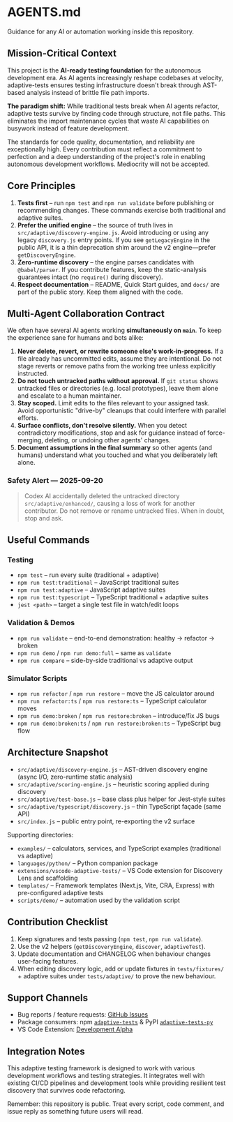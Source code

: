 # AGENTS.md

Guidance for any AI or automation working inside this repository.

## Mission-Critical Context

This project is the **AI-ready testing foundation** for the autonomous development era. As AI agents increasingly reshape codebases at velocity, adaptive-tests ensures testing infrastructure doesn't break through AST-based analysis instead of brittle file path imports.

**The paradigm shift:** While traditional tests break when AI agents refactor, adaptive tests survive by finding code through structure, not file paths. This eliminates the import maintenance cycles that waste AI capabilities on busywork instead of feature development.

The standards for code quality, documentation, and reliability are exceptionally high. Every contribution must reflect a commitment to perfection and a deep understanding of the project's role in enabling autonomous development workflows. Mediocrity will not be accepted.

## Core Principles

1. **Tests first** – run `npm test` and `npm run validate` before publishing or
   recommending changes. These commands exercise both traditional and adaptive
   suites.
2. **Prefer the unified engine** – the source of truth lives in
   `src/adaptive/discovery-engine.js`. Avoid introducing or using any legacy
   `discovery.js` entry points. If you see `getLegacyEngine` in the public API,
   it is a thin deprecation shim around the v2 engine—prefer `getDiscoveryEngine`.
3. **Zero-runtime discovery** – the engine parses candidates with
   `@babel/parser`. If you contribute features, keep the static-analysis
   guarantees intact (no `require()` during discovery).
4. **Respect documentation** – README, Quick Start guides, and `docs/` are part
   of the public story. Keep them aligned with the code.

## Multi-Agent Collaboration Contract

We often have several AI agents working **simultaneously on `main`**. To keep the
experience sane for humans and bots alike:

1. **Never delete, revert, or rewrite someone else's work-in-progress.** If a file
   already has uncommitted edits, assume they are intentional. Do not stage reverts
   or remove paths from the working tree unless explicitly instructed.
2. **Do not touch untracked paths without approval.** If `git status` shows
   untracked files or directories (e.g. local prototypes), leave them alone and
   escalate to a human maintainer.
2. **Stay scoped.** Limit edits to the files relevant to your assigned task. Avoid
   opportunistic "drive-by" cleanups that could interfere with parallel efforts.
3. **Surface conflicts, don't resolve silently.** When you detect contradictory
   modifications, stop and ask for guidance instead of force-merging, deleting, or
   undoing other agents' changes.
4. **Document assumptions in the final summary** so other agents (and humans)
   understand what you touched and what you deliberately left alone.

### Safety Alert — 2025-09-20
> Codex AI accidentally deleted the untracked directory `src/adaptive/enhanced/`,
> causing a loss of work for another contributor. Do not remove or rename
> untracked files. When in doubt, stop and ask.

## Useful Commands

### Testing

- `npm test` – run every suite (traditional + adaptive)
- `npm run test:traditional` – JavaScript traditional suites
- `npm run test:adaptive` – JavaScript adaptive suites
- `npm run test:typescript` – TypeScript traditional + adaptive suites
- `jest <path>` – target a single test file in watch/edit loops

### Validation & Demos

- `npm run validate` – end-to-end demonstration: healthy → refactor → broken
- `npm run demo` / `npm run demo:full` – same as `validate`
- `npm run compare` – side-by-side traditional vs adaptive output

### Simulator Scripts

- `npm run refactor` / `npm run restore` – move the JS calculator around
- `npm run refactor:ts` / `npm run restore:ts` – TypeScript calculator moves
- `npm run demo:broken` / `npm run restore:broken` – introduce/fix JS bugs
- `npm run demo:broken:ts` / `npm run restore:broken:ts` – TypeScript bug flow

## Architecture Snapshot

- `src/adaptive/discovery-engine.js` – AST-driven discovery engine (async I/O,
  zero-runtime static analysis)
- `src/adaptive/scoring-engine.js` – heuristic scoring applied during discovery
- `src/adaptive/test-base.js` – base class plus helper for Jest-style suites
- `src/adaptive/typescript/discovery.js` – thin TypeScript façade (same API)
- `src/index.js` – public entry point, re-exporting the v2 surface

Supporting directories:

- `examples/` – calculators, services, and TypeScript examples (traditional vs
  adaptive)
- `languages/python/` – Python companion package
- `extensions/vscode-adaptive-tests/` – VS Code extension for Discovery Lens and scaffolding
- `templates/` – Framework templates (Next.js, Vite, CRA, Express) with pre-configured adaptive tests
- `scripts/demo/` – automation used by the validation script

## Contribution Checklist

1. Keep signatures and tests passing (`npm test`, `npm run validate`).
2. Use the v2 helpers (`getDiscoveryEngine`, `discover`, `adaptiveTest`).
3. Update documentation and CHANGELOG when behaviour changes user-facing
   features.
4. When editing discovery logic, add or update fixtures in
   `tests/fixtures/` + adaptive suites under `tests/adaptive/` to prove the new
   behaviour.

## Support Channels

- Bug reports / feature requests: [GitHub Issues](https://github.com/anon57396/adaptive-tests/issues)
- Package consumers: npm [`adaptive-tests`](https://www.npmjs.com/package/adaptive-tests) &
  PyPI [`adaptive-tests-py`](https://pypi.org/project/adaptive-tests-py/)
- VS Code Extension: [Development Alpha](extensions/vscode-adaptive-tests/README.md)

## Integration Notes

This adaptive testing framework is designed to work with various development workflows and testing strategies. It integrates well with existing CI/CD pipelines and development tools while providing resilient test discovery that survives code refactoring.

Remember: this repository is public. Treat every script, code comment, and issue
reply as something future users will read.
